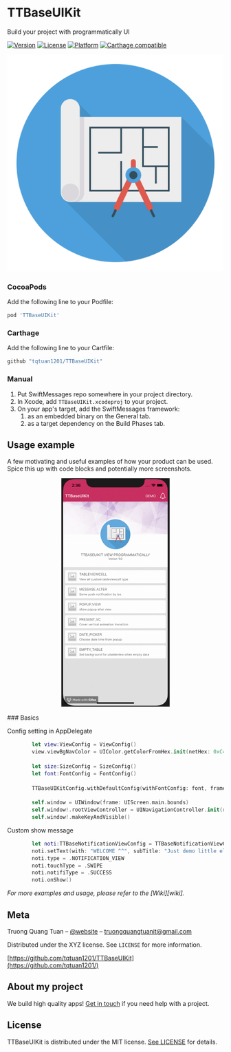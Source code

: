 # TTBaseUIKit

Build your project with programmatically UI

[![Version](https://img.shields.io/cocoapods/v/SwiftMessages.svg?style=flat)](http://cocoadocs.org/docsets/SwiftMessages)
[![License](https://img.shields.io/cocoapods/l/SwiftMessages.svg?style=flat)](http://cocoadocs.org/docsets/SwiftMessages)
[![Platform](https://img.shields.io/cocoapods/p/SwiftMessages.svg?style=flat)](http://cocoadocs.org/docsets/SwiftMessages)
[![Carthage compatible](https://img.shields.io/badge/Carthage-compatible-4BC51D.svg?style=flat)](https://github.com/Carthage/Carthage)

<p align="center">
  <img src="./Images/TTBaseUIKit.png" />
</p>

### CocoaPods

Add the following line to your Podfile:

````ruby
pod 'TTBaseUIKit'
````

### Carthage

Add the following line to your Cartfile:

````ruby
github "tqtuan1201/TTBaseUIKit"
````

### Manual

1. Put SwiftMessages repo somewhere in your project directory.
1. In Xcode, add `TTBaseUIKit.xcodeproj` to your project.
1. On your app's target, add the SwiftMessages framework:
   1. as an embedded binary on the General tab.
   1. as a target dependency on the Build Phases tab.
## Usage example

A few motivating and useful examples of how your product can be used. Spice this up with code blocks and potentially more screenshots.

<p align="center">
  <img src="./Images/2019-06-11 14.36.47.gif"  style="width:50%; height:50%" />
</p>
### Basics

Config setting in AppDelegate
````swift
        let view:ViewConfig = ViewConfig()
        view.viewBgNavColor = UIColor.getColorFromHex.init(netHex: 0xC41F53)
        
        let size:SizeConfig = SizeConfig()
        let font:FontConfig = FontConfig()
        
        TTBaseUIKitConfig.withDefaultConfig(withFontConfig: font, frameSize: size, view: view)?.start(withViewLog: true)
        
        self.window = UIWindow(frame: UIScreen.main.bounds)
        self.window!.rootViewController = UINavigationController.init(rootViewController: YourViewController())
        self.window!.makeKeyAndVisible()

````

Custom show message

````swift
        let noti:TTBaseNotificationViewConfig = TTBaseNotificationViewConfig(with: window)
        noti.setText(with: "WELCOME ^^", subTitle: "Just demo little element ui with write by  programmatically swift")
        noti.type = .NOTIFICATION_VIEW
        noti.touchType = .SWIPE
        noti.notifiType = .SUCCESS
        noti.onShow()
````

_For more examples and usage, please refer to the [Wiki][wiki]._

## Meta

Truong Quang Tuan – [@website](https://12bay.vn) – truongquangtuanit@gmail.com

Distributed under the XYZ license. See ``LICENSE`` for more information.

[https://github.com/tqtuan1201/TTBaseUIKit](https://github.com/tqtuan1201/)


## About my project
We build high quality apps! [Get in touch](http://www.12bay.vn) if you need help with a project.

## License

TTBaseUIKit is distributed under the MIT license. [See LICENSE](./LICENSE.md) for details.
